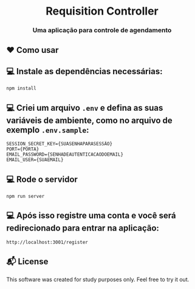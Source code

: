 <h1 align="center">
  Requisition Controller 
</h1>

<h3 align="center">
    Uma aplicação para controle de agendamento
</h3> 

## :heart: Como usar

## :computer: Instale as dependências necessárias:
```
npm install
```

## :computer: Criei um arquivo `.env` e defina as suas variáveis de ambiente, como no arquivo de exemplo `.env.sample`:

```
SESSION_SECRET_KEY={SUASENHAPARASESSÃO}
PORT={PORTA}
EMAIL_PASSWORD={SENHADEAUTENTICACAODOEMAIL}
EMAIL_USER={SUAEMAIL}

```

## :computer: Rode o servidor

```
npm run server
```

## :computer: Após isso registre uma conta e você será redirecionado para entrar na aplicação: 

```
http://localhost:3001/register
```

## :mailbox_with_mail: License

This software was created for study purposes only. Feel free to try it out.
